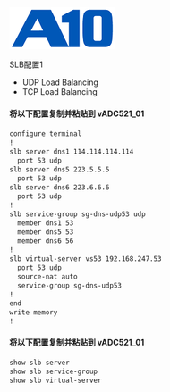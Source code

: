 ![](/Images/A10-NewLogos-Blue-NoReg-RGB-50.png)


SLB配置1
 - UDP Load Balancing
 - TCP Load Balancing


#### 将以下配置复制并粘贴到 vADC521_01
```
configure terminal
!
slb server dns1 114.114.114.114
  port 53 udp
slb server dns5 223.5.5.5
  port 53 udp
slb server dns6 223.6.6.6
  port 53 udp
!
slb service-group sg-dns-udp53 udp
  member dns1 53
  member dns5 53
  member dns6 56
!
slb virtual-server vs53 192.168.247.53
  port 53 udp
  source-nat auto
  service-group sg-dns-udp53
!
end
write memory
!
```

#### 将以下配置复制并粘贴到 vADC521_01
```
show slb server
show slb service-group
show slb virtual-server
```